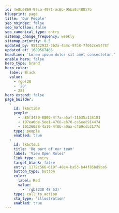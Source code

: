 ```yaml
---
id: 4e8b0869-92ca-4971-ac6b-95ba0d48057b
blueprint: page
title: 'Our People'
seo_noindex: false
seo_nofollow: false
seo_canonical_type: entry
sitemap_change_frequency: weekly
sitemap_priority: 0.5
updated_by: 95132932-3b2a-4a4c-97b8-7f062ce5478f
updated_at: 1689567466
headline: 'Lorem ipsum dolor sit amet consectetur.'
enable_hero: false
hero_type: brand
hero_color:
  label: Black
  value:
    - rgb(28
    - '28'
    - 28)
hero_extend: false
page_builder:
  -
    id: lk6cti69
    people:
      - a85f3420-0809-4f7a-a5af-11635a138181
      - 197ea0de-5ee1-4766-ab70-ca6eed914474
      - 10126038-4a19-4f0b-a0aa-c409cdb2177d
    type: people
    enabled: true
  -
    id: lk6ctsui
    title: 'Be part of our team'
    label: 'View Open Roles'
    link_type: entry
    target_blank: false
    entry: 1172c566-619f-48e4-ba53-b44f86bd9ba6
    button_type: button
    color:
      label: Red
      value:
        - 'rgb(238 48 53)'
    type: call_to_action
    cta_type: 'illustration'
    enabled: true
---
```

